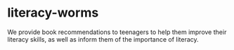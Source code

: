 # literacy-worms
We provide book recommendations to teenagers to help them improve their literacy skills, as well as inform them of the importance of literacy.
